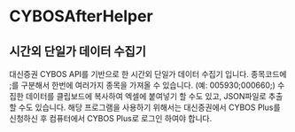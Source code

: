 # CYBOSAfterHelper

## 시간외 단일가 데이터 수집기

대신증권 CYBOS API를 기반으로 한 시간외 단일가 데이터 수집기 입니다.
종목코드에 ;를 구분해서 한번에 여러가지 종목을 가져올 수 있습니다. (예: 005930;000660;)
수집한 데이터를 클립보드에 복사하여 엑셀에 붙여넣기 할 수도 있고, JSON파일로 추출할 수도 있습니다.
해당 프로그램을 사용하기 위해서는 대신증권에서 CYBOS Plus를 신청하신 후 컴퓨터에서 CYBOS Plus로 로그인 하여야 합니다.
